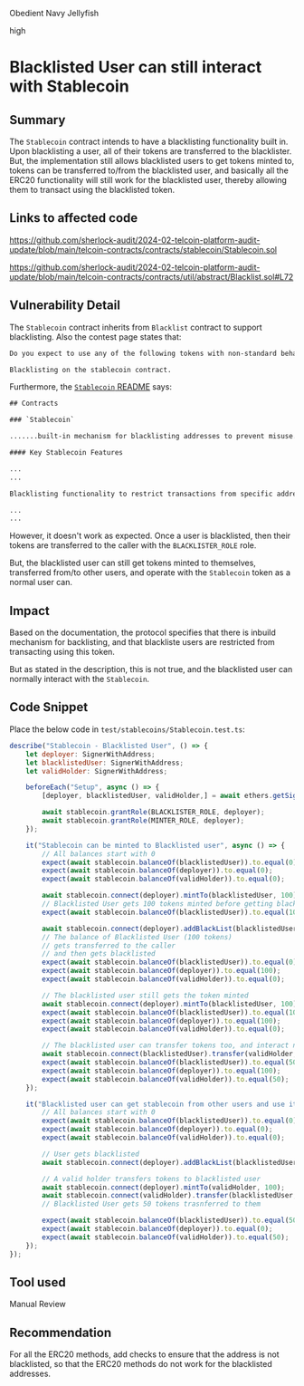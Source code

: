 Obedient Navy Jellyfish

high

# Blacklisted User can still interact with Stablecoin

## Summary
The `Stablecoin` contract intends to have a blacklisting functionality built in. Upon blacklisting a user, all of their tokens are transferred to the blacklister. But, the implementation still allows blacklisted users to get tokens minted to, tokens can be transferred to/from the blacklisted user, and basically all the ERC20 functionality will still work for the blacklisted user, thereby allowing them to transact using the blacklisted token.

## Links to affected code

https://github.com/sherlock-audit/2024-02-telcoin-platform-audit-update/blob/main/telcoin-contracts/contracts/stablecoin/Stablecoin.sol

https://github.com/sherlock-audit/2024-02-telcoin-platform-audit-update/blob/main/telcoin-contracts/contracts/util/abstract/Blacklist.sol#L72

## Vulnerability Detail
The `Stablecoin` contract inherits from `Blacklist` contract to support blacklisting. Also the contest page states that:

```txt
Do you expect to use any of the following tokens with non-standard behaviour with the smart contracts?

Blacklisting on the stablecoin contract.
```

Furthermore, the [`Stablecoin` README](https://github.com/sherlock-audit/2024-02-telcoin-platform-audit-update/blob/main/telcoin-contracts/contracts/stablecoin/README.md) says:

```txt
## Contracts

### `Stablecoin`

.......built-in mechanism for blacklisting addresses to prevent misuse.

#### Key Stablecoin Features

...
...

Blacklisting functionality to restrict transactions from specific addresses.

...
...
```

However, it doesn't work as expected. Once a user is blacklisted, then their tokens are transferred to the caller with the `BLACKLISTER_ROLE` role.

But, the blacklisted user can still get tokens minted to themselves, transferred from/to other users, and operate with the `Stablecoin` token as a normal user can.

## Impact
Based on the documentation, the protocol specifies that there is inbuild mechanism for backlisting, and that blackliste users are restricted from transacting using this token.

But as stated in the description, this is not true, and the blacklisted user can normally interact with the `Stablecoin`.

## Code Snippet
Place the below code in `test/stablecoins/Stablecoin.test.ts`:

```javascript
describe("Stablecoin - Blacklisted User", () => {
    let deployer: SignerWithAddress;
    let blacklistedUser: SignerWithAddress;
    let validHolder: SignerWithAddress;

    beforeEach("Setup", async () => {
        [deployer, blacklistedUser, validHolder,] = await ethers.getSigners();

        await stablecoin.grantRole(BLACKLISTER_ROLE, deployer);
        await stablecoin.grantRole(MINTER_ROLE, deployer);
    });

    it("Stablecoin can be minted to Blacklisted user", async () => {
        // All balances start with 0
        expect(await stablecoin.balanceOf(blacklistedUser)).to.equal(0);
        expect(await stablecoin.balanceOf(deployer)).to.equal(0);
        expect(await stablecoin.balanceOf(validHolder)).to.equal(0);

        await stablecoin.connect(deployer).mintTo(blacklistedUser, 100);
        // Blacklisted User gets 100 tokens minted before getting blacklisted
        expect(await stablecoin.balanceOf(blacklistedUser)).to.equal(100);

        await stablecoin.connect(deployer).addBlackList(blacklistedUser);
        // The balance of Blacklisted User (100 tokens)
        // gets transferred to the caller
        // and then gets blacklisted
        expect(await stablecoin.balanceOf(blacklistedUser)).to.equal(0);
        expect(await stablecoin.balanceOf(deployer)).to.equal(100);
        expect(await stablecoin.balanceOf(validHolder)).to.equal(0);

        // The blacklisted user still gets the token minted
        await stablecoin.connect(deployer).mintTo(blacklistedUser, 100);
        expect(await stablecoin.balanceOf(blacklistedUser)).to.equal(100);
        expect(await stablecoin.balanceOf(deployer)).to.equal(100);
        expect(await stablecoin.balanceOf(validHolder)).to.equal(0);

        // The blacklisted user can transfer tokens too, and interact normally
        await stablecoin.connect(blacklistedUser).transfer(validHolder, 50);
        expect(await stablecoin.balanceOf(blacklistedUser)).to.equal(50);
        expect(await stablecoin.balanceOf(deployer)).to.equal(100);
        expect(await stablecoin.balanceOf(validHolder)).to.equal(50);
    });

    it("Blacklisted user can get stablecoin from other users and use it", async () => {
        // All balances start with 0
        expect(await stablecoin.balanceOf(blacklistedUser)).to.equal(0);
        expect(await stablecoin.balanceOf(deployer)).to.equal(0);
        expect(await stablecoin.balanceOf(validHolder)).to.equal(0);

        // User gets blacklisted
        await stablecoin.connect(deployer).addBlackList(blacklistedUser);

        // A valid holder transfers tokens to blacklisted user
        await stablecoin.connect(deployer).mintTo(validHolder, 100);
        await stablecoin.connect(validHolder).transfer(blacklistedUser, 50);
        // Blacklisted User gets 50 tokens trasnferred to them

        expect(await stablecoin.balanceOf(blacklistedUser)).to.equal(50);
        expect(await stablecoin.balanceOf(deployer)).to.equal(0);
        expect(await stablecoin.balanceOf(validHolder)).to.equal(50);
    });
});
```

## Tool used

Manual Review

## Recommendation

For all the ERC20 methods, add checks to ensure that the address is not blacklisted, so that the ERC20 methods do not work for the blacklisted addresses.